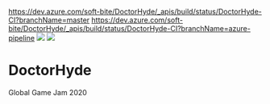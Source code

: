 https://dev.azure.com/soft-bite/DoctorHyde/_apis/build/status/DoctorHyde-CI?branchName=master
https://dev.azure.com/soft-bite/DoctorHyde/_apis/build/status/DoctorHyde-CI?branchName=azure-pipeline
![](https://github.com/actions/hello-world/workflows/.github/workflows/win-workflow.yml/badge.svg)
![](https://github.com/actions/hello-world/workflows/.github/workflows/mac-workflow.yml/badge.svg)

# DoctorHyde
Global Game Jam 2020
